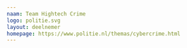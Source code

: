 ```yaml
---
naam: Team Hightech Crime
logo: politie.svg
layout: deelnemer
homepage: https://www.politie.nl/themas/cybercrime.html
---
```

